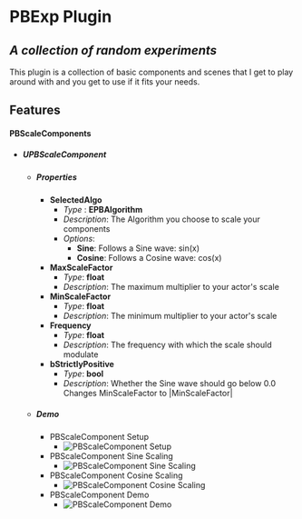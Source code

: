 # PBExp Plugin
## _A collection of random experiments_

This plugin is a collection of basic components and scenes that I get to play around with and you get to use if it fits your needs.

## Features
#### PBScaleComponents
- ##### UPBScaleComponent
    - ##### Properties
        - **SelectedAlgo**
            - *Type* : **EPBAlgorithm**
            - *Description*: The Algorithm you choose to scale your components
            - *Options*:
                - **Sine**: Follows a Sine wave: sin(x)
                - **Cosine**: Follows a Cosine wave: cos(x)
        - **MaxScaleFactor**
            - *Type*: **float**
            - *Description*: The maximum multiplier to your actor's scale
        - **MinScaleFactor**
            - *Type*: **float**
            - *Description*: The minimum multiplier to your actor's scale
        - **Frequency**
            - *Type*: **float**
            - *Description*: The frequency with which the scale should modulate
        - **bStrictlyPositive**
            - *Type*: **bool**
            - *Description*: Whether the Sine wave should go below 0.0 Changes MinScaleFactor to |MinScaleFactor|
    - ##### Demo
        - PBScaleComponent Setup
            - ![PBScaleComponent Setup](https://github.com/AryamaanPB/Unreal-Engine-Plugin-Experiments/blob/pbscalecomponents/Plugins/PBExp/Resources/PBScaleComponent%20Setup.gif)
        - PBScaleComponent Sine Scaling
            -  ![PBScaleComponent Sine Scaling](https://github.com/AryamaanPB/Unreal-Engine-Plugin-Experiments/blob/pbscalecomponents/Plugins/PBExp/Resources/PBScaleComponent%20Sine.gif)
        -  PBScaleComponent Cosine Scaling
            -  ![PBScaleComponent Cosine Scaling](https://github.com/AryamaanPB/Unreal-Engine-Plugin-Experiments/blob/pbscalecomponents/Plugins/PBExp/Resources/PBScaleComponent%20Cosine.gif)
        -  PBScaleComponent Demo
            -  ![PBScaleComponent Demo](https://github.com/AryamaanPB/Unreal-Engine-Plugin-Experiments/blob/pbscalecomponents/Plugins/PBExp/Resources/PBScaleComponent%20Demo.gif)
